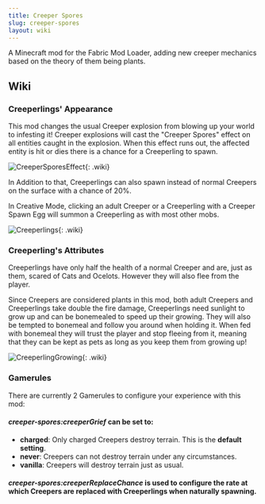 ```yaml
---
title: Creeper Spores
slug: creeper-spores
layout: wiki
---
```


A Minecraft mod for the Fabric Mod Loader, adding new creeper mechanics based on the theory of them being plants.

## Wiki

### Creeperlings' Appearance

This mod changes the usual Creeper explosion from blowing up your world to infesting it! Creeper explosions will cast the "Creeper Spores" effect on all entities caught in the explosion. When this effect runs out, the affected entity is hit or dies there is a chance for a Creeperling to spawn.

![CreeperSporesEffect](https://user-images.githubusercontent.com/83953120/123487475-40347d00-d60e-11eb-9d65-1f42cb4f640e.png){: .wiki}

In Addition to that, Creeperlings can also spawn instead of normal Creepers on the surface with a chance of 20%.

In Creative Mode, clicking an adult Creeper or a Creeperling with a Creeper Spawn Egg will summon a Creeperling as with most other mobs.

![Creeperlings](https://user-images.githubusercontent.com/83953120/123487499-4aef1200-d60e-11eb-92fd-44753171a502.png){: .wiki}

### Creeperling's Attributes

Creeperlings have only half the health of a normal Creeper and are, just as them, scared of Cats and Ocelots. However they will also flee from the player.

Since Creepers are considered plants in this mod, both adult Creepers and Creeperlings take double the fire damage, Creeperlings need sunlight to grow up and can be bonemealed to speed up their growing. They will also be tempted to bonemeal and follow you around when holding it. When fed with bonemeal they will trust the player and stop fleeing from it, meaning that they can be kept as pets as long as you keep them from growing up!

![CreeperlingGrowing](https://user-images.githubusercontent.com/83953120/123487512-517d8980-d60e-11eb-8978-e51017d582ad.png){: .wiki}

### Gamerules

There are currently 2 Gamerules to configure your experience with this mod:

#### ***creeper-spores:creeperGrief*** can be set to:

- **charged**: Only charged Creepers destroy terrain. This is the **default setting**.
- **never**: Creepers can not destroy terrain under any circumstances.
- **vanilla**: Creepers will destroy terrain just as usual.

#### ***creeper-spores:creeperReplaceChance*** is used to configure the rate at which Creepers are replaced with Creeperlings when naturally spawning.
